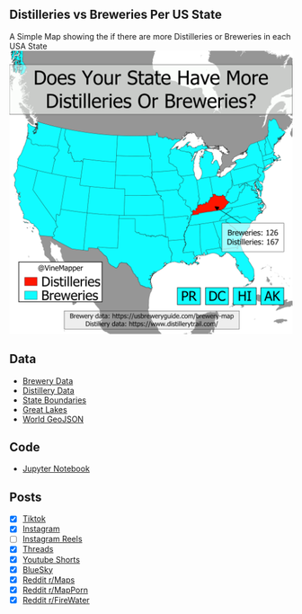 ## Distilleries vs Breweries Per US State
A Simple Map showing the if there are more Distilleries or Breweries in each USA State
![Map](Distilleries_vs_Breweries.png)

## Data
* [Brewery Data](https://usbreweryguide.com/brewery-map)
* [Distillery Data](https://www.distillerytrail.com/)
* [State Boundaries](https://www.census.gov/geographies/mapping-files/time-series/geo/carto-boundary-file.html)
* [Great Lakes](https://usicecenter.gov/Products/GreatLakesData)
* [World GeoJSON](https://public.opendatasoft.com/explore/dataset/world-administrative-boundaries/export/?flg=en-us)

## Code
* [Jupyter Notebook](FormatData.ipynb)

## Posts
- [x] [Tiktok](https://www.tiktok.com/@vinemapper/video/7441423933481487659)
- [x] [Instagram](https://www.instagram.com/p/DC7JYAXyivL/)
- [ ] [Instagram Reels]()
- [x] [Threads](https://www.threads.net/@vinemapper/post/DC7JY-DyIac)
- [x] [Youtube Shorts](https://www.youtube.com/shorts/Jyk3CiP-O8I)
- [x] [BlueSky](https://bsky.app/profile/vinemapper.bsky.social/post/3lbznf5ytnc2s)
- [x] [Reddit r/Maps](https://www.reddit.com/r/Maps/comments/1h20w1m/does_your_state_have_more_distilleries_or/)
- [x] [Reddit r/MapPorn](https://www.reddit.com/r/MapPorn/comments/1h20vc0/does_your_state_have_more_or_distilleries_or/)
- [x] [Reddit r/FireWater](https://www.reddit.com/r/firewater/comments/1h222qy/does_your_state_have_more_distilleries_or/)
